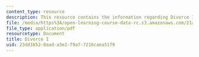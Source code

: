 ```yaml
---
content_type: resource
description: This resource contains the information regarding Divorce I.
file: /media/https%3A/open-learning-course-data-rc.s3.amazonaws.com/21a-230j-the-contemporary-american-family-spring-2004/23dd1b520aada3e2f9a77216caea51f9_MIT21A_230JS04_divorce1.pdf
file_type: application/pdf
resourcetype: Document
title: Divorce I
uid: 23dd1b52-0aad-a3e2-f9a7-7216caea51f9
---
```

